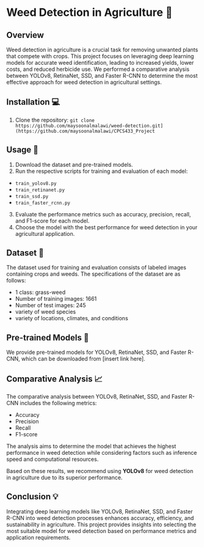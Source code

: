 # Weed Detection in Agriculture 🌿

## Overview 
Weed detection in agriculture is a crucial task for removing unwanted plants that compete with crops. This project focuses on leveraging deep learning models for accurate weed identification, leading to increased yields, lower costs, and reduced herbicide use. We performed a comparative analysis between YOLOv8, RetinaNet, SSD, and Faster R-CNN to determine the most effective approach for weed detection in agricultural settings.

## Installation 💻
1. Clone the repository:
`git clone https://github.com/maysoonalmalawi/weed-detection.git](https://github.com/maysoonalmalawi/CPCS433_Project`

## Usage 🚀
1. Download the dataset and pre-trained models.
2. Run the respective scripts for training and evaluation of each model:
- `train_yolov8.py`
- `train_retinanet.py`
- `train_ssd.py`
- `train_faster_rcnn.py`
3. Evaluate the performance metrics such as accuracy, precision, recall, and F1-score for each model.
4. Choose the model with the best performance for weed detection in your agricultural application.

## Dataset 📂
The dataset used for training and evaluation consists of labeled images containing crops and weeds. The specifications of the dataset are as follows:
- 1 class: grass-weed
- Number of training images: 1661
- Number of test images: 245
- variety of weed species
- variety of locations, climates, and conditions

## Pre-trained Models 🧠
We provide pre-trained models for YOLOv8, RetinaNet, SSD, and Faster R-CNN, which can be downloaded from [insert link here].

## Comparative Analysis 📈
The comparative analysis between YOLOv8, RetinaNet, SSD, and Faster R-CNN includes the following metrics:
- Accuracy
- Precision
- Recall
- F1-score

The analysis aims to determine the model that achieves the highest performance in weed detection while considering factors such as inference speed and computational resources.

Based on these results, we recommend using **YOLOv8** for weed detection in agriculture due to its superior performance.

## Conclusion 💡
Integrating deep learning models like YOLOv8, RetinaNet, SSD, and Faster R-CNN into weed detection processes enhances accuracy, efficiency, and sustainability in agriculture. This project provides insights into selecting the most suitable model for weed detection based on performance metrics and application requirements.

